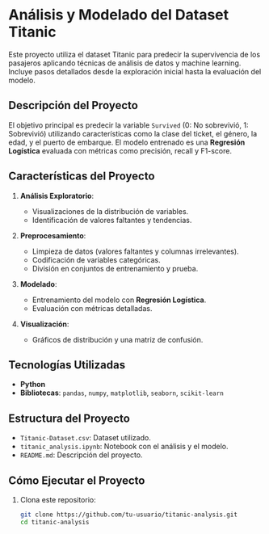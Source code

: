 # Análisis y Modelado del Dataset Titanic

Este proyecto utiliza el dataset Titanic para predecir la supervivencia de los pasajeros aplicando técnicas de análisis de datos y machine learning. Incluye pasos detallados desde la exploración inicial hasta la evaluación del modelo.

## Descripción del Proyecto

El objetivo principal es predecir la variable `Survived` (0: No sobrevivió, 1: Sobrevivió) utilizando características como la clase del ticket, el género, la edad, y el puerto de embarque. El modelo entrenado es una **Regresión Logística** evaluada con métricas como precisión, recall y F1-score.

## Características del Proyecto

1. **Análisis Exploratorio**:
   - Visualizaciones de la distribución de variables.
   - Identificación de valores faltantes y tendencias.

2. **Preprocesamiento**:
   - Limpieza de datos (valores faltantes y columnas irrelevantes).
   - Codificación de variables categóricas.
   - División en conjuntos de entrenamiento y prueba.

3. **Modelado**:
   - Entrenamiento del modelo con **Regresión Logística**.
   - Evaluación con métricas detalladas.

4. **Visualización**:
   - Gráficos de distribución y una matriz de confusión.

## Tecnologías Utilizadas

- **Python**
- **Bibliotecas**: `pandas`, `numpy`, `matplotlib`, `seaborn`, `scikit-learn`

## Estructura del Proyecto

- `Titanic-Dataset.csv`: Dataset utilizado.
- `titanic_analysis.ipynb`: Notebook con el análisis y el modelo.
- `README.md`: Descripción del proyecto.

## Cómo Ejecutar el Proyecto

1. Clona este repositorio:
   ```bash
   git clone https://github.com/tu-usuario/titanic-analysis.git
   cd titanic-analysis
